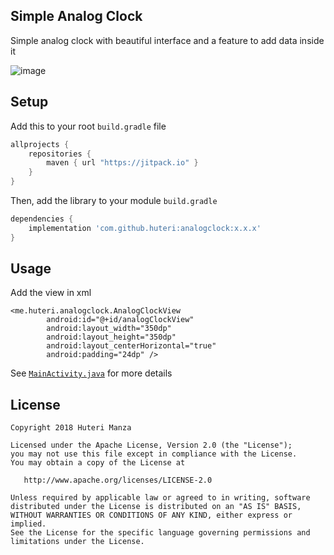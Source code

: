 Simple Analog Clock
-----

Simple analog clock with beautiful interface and a feature to add data inside it

![image](https://raw.githubusercontent.com/huteri/analogclock/fc176c8cb3541e8f2362862e6a4e26da7345d71f/screenshots/Screenshot_1521184376.png)


Setup
-----


Add this to your root `build.gradle` file

```gradle
allprojects {
	repositories {
        maven { url "https://jitpack.io" }
    }
}
```

Then, add the library to your module `build.gradle`
```gradle
dependencies {
    implementation 'com.github.huteri:analogclock:x.x.x'
}
```

Usage
------

Add the view in xml 

```
<me.huteri.analogclock.AnalogClockView
        android:id="@+id/analogClockView"
        android:layout_width="350dp"
        android:layout_height="350dp"
        android:layout_centerHorizontal="true"
        android:padding="24dp" />
```

See [`MainActivity.java`](https://github.com/huteri/analogclock/blob/master/sample/src/main/java/me/huteri/arcview/MainActivity.java) for more details



License
-------

    Copyright 2018 Huteri Manza

    Licensed under the Apache License, Version 2.0 (the "License");
    you may not use this file except in compliance with the License.
    You may obtain a copy of the License at

       http://www.apache.org/licenses/LICENSE-2.0

    Unless required by applicable law or agreed to in writing, software
    distributed under the License is distributed on an "AS IS" BASIS,
    WITHOUT WARRANTIES OR CONDITIONS OF ANY KIND, either express or implied.
    See the License for the specific language governing permissions and
    limitations under the License.
